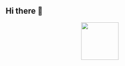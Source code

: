 ## Hi there 👋
<div id="header" align="center">
  <img src="https://previews.123rf.com/images/jovanas/jovanas1603/jovanas160301224/55926283-coder-sign-icon-glasses-icon-programmer-symbol.jpg" width="100"/>
</div>
<!--
**sofoniasgd/sofoniasgd** is a ✨ _special_ ✨ repository because its `README.md` (this file) appears on your GitHub profile.

Here are some ideas to get you started:

- 🔭 I’m currently working on ...
- 🌱 I’m currently learning ...
- 👯 I’m looking to collaborate on ...
- 🤔 I’m looking for help with ...
- 💬 Ask me about ...
- 📫 How to reach me: ...
- 😄 Pronouns: ...
- ⚡ Fun fact: ...
-->

